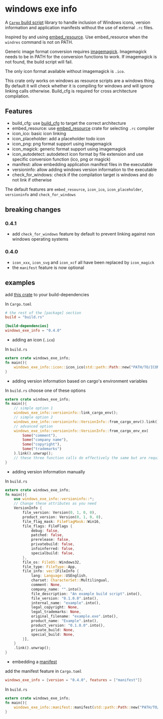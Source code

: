 # windows exe info

A [`Cargo` build script](http://doc.crates.io/build-script.html) library to
handle inclusion of Windows icons, version information and application
manifests without the use of external `.rc` files.

Inspired by and using [embed_resource](https://docs.rs/embed-resource).
Use embed_resource when the `windres` command is not on PATH.

Generic image format conversion requires
[imagemagick](https://imagemagick.org). Imagemagick needs to be in PATH for
the conversion functions to work. If imagemagick is not found, the build
script will fail.

The only icon format available without imagemagick is `.ico`.

This crate only works on windows as resource scripts are a windows thing.
By default it will check whether it is compiling for windows and will ignore
linking calls otherwise. 
Build_cfg is required for cross architecture compilation.

## Features
- build_cfg: use [build_cfg](https://docs.rs/build_cfg) to target the correct architecture
- embed_resource: use [embed_resource](https://docs.rs/embed-resource) crate for selecting `.rc` compiler
- icon_ico: basic icon linking
- icon_placeholder: add a placeholder todo icon
- icon_png: png format support using imagemagick
- icon_magick: generic format support using imagemagick
- icon_autodetect: autodetect icon format by file extension and use specific conversion function (ico, png or magick)
- manifest: allow embedding application manifest files in the executable
- versioninfo: allow adding windows version information to the executable
- check_for_windows: check if the compilation target is windows and do not link if otherwise

The default features are `embed_resource`, `icon_ico`, `icon_placeholder`, `versioninfo` and `check_for_windows`

## breaking changes
### 0.4.1
- add `check_for_windows` feature by default to prevent linking against non windows operating systems
### 0.4.0
- `icon_xxx`, `icon_svg` and `icon_xcf` all have been replaced by `icon_magick`
- the `manifest` feature is now optional

## examples
add [this crate](https://crates.io/crates/windows_exe_info) to your build-dependencies

In `Cargo.toml`
```toml
# the rest of the [package] section
build = "build.rs"

[build-dependencies]
windows_exe_info = "0.4.0"
```

- adding an icon (`.ico`)

In `build.rs`
```rust
extern crate windows_exe_info;
fn main(){
    windows_exe_info::icon::icon_ico(std::path::Path::new("PATH/TO/ICON.ico"));
}
```

- adding version information based on cargo's environment variables

In `build.rs` choose one of these options
```rust
extern crate windows_exe_info;
fn main(){
    // simple option 1
    windows_exe_info::versioninfo::link_cargo_env();
    // simple option 2
    windows_exe_info::versioninfo::VersionInfo::from_cargo_env().link().unwrap();
    // advanced option
    windows_exe_info::versioninfo::VersionInfo::from_cargo_env_ex(
        Some("comment"),
        Some("company name"),
        Some("copyright"),
        Some("trademarks")
    ).link().unwrap();
    // these three function calls do effectively the same but are required only once
}
```

- adding version information manually

In `build.rs`
```rust
extern crate windows_exe_info;
fn main(){
    use windows_exe_info::versioninfo::*;
    // Change these attributes as you need
    VersionInfo {
        file_version: Version(0, 1, 0, 0),
        product_version: Version(0, 1, 0, 0),
        file_flag_mask: FileFlagMask::Win16,
        file_flags: FileFlags {
            debug: false,
            patched: false,
            prerelease: false,
            privatebuild: false,
            infoinferred: false,
            specialbuild: false,
        },
        file_os: FileOS::Windows32,
        file_type: FileType::App,
        file_info: vec![FileInfo {
            lang: Language::USEnglish,
            charset: CharacterSet::Multilingual,
            comment: None,
            company_name: "".into(),
            file_description: "An example build script".into(),
            file_version: "0.1.0.0".into(),
            internal_name: "example".into(),
            legal_copyright: None,
            legal_trademarks: None,
            original_filename: "example.exe".into(),
            product_name: "Example".into(),
            product_version: "0.1.0.0".into(),
            private_build: None,
            special_build: None,
        }],
    }
    .link().unwrap();
}
```

- embedding a [manifest](https://learn.microsoft.com/en-us/windows/win32/sbscs/manifest-files-reference)

add the manifest feature in `Cargo.toml`
```toml
windows_exe_info = {version = "0.4.0", features = ["manifest"]}
```
In `build.rs`
```rust
extern crate windows_exe_info;
fn main(){
    windows_exe_info::manifest::manifest(std::path::Path::new("PATH/TO/MANIFEST.XML"));
}
```